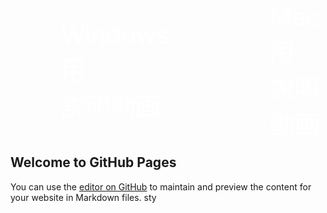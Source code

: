 <style>
  
#winmac {
  display: flex;
  justify-content: space-around;
}

#winmac > a {
    display: flex;
    align-items: center;
    justify-content: center;

    border: 0;
    padding: 5rem;
    
    width: 400px;
    height: 50px;

    font-size: 30pt;
    color: white;
    text-decoration: none;
}

</style>

<div id="winmac">
    <a href="https://oit-pc.github.io/pc/windows.html" id="win">
    Windows用<br>説明動画
    </a>
    <a href="https://oit-pc.github.io/pc/mac.html" id="mac">
    Mac用<br>説明動画
    </a>
</div>


## Welcome to GitHub Pages

You can use the [editor on GitHub](https://github.com/programmingrooms/githubpage/edit/gh-pages/index.md) to maintain and preview the content for your website in Markdown files.
sty



